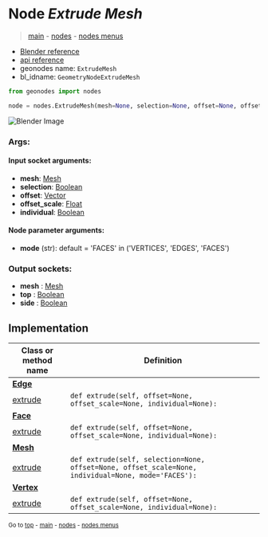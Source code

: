 # Node *Extrude Mesh*

> [main](../structure.md) - [nodes](nodes.md) - [nodes menus](nodes_menus.md)

- [Blender reference](https://docs.blender.org/manual/en/latest/modeling/geometry_nodes/mesh/extrude_mesh.html)
- [api reference](https://docs.blender.org/api/current/bpy.types.GeometryNodeExtrudeMesh.html)
- geonodes name: `ExtrudeMesh`
- bl_idname: `GeometryNodeExtrudeMesh`

```python
from geonodes import nodes

node = nodes.ExtrudeMesh(mesh=None, selection=None, offset=None, offset_scale=None, individual=None, mode='FACES')
```

![Blender Image](https://docs.blender.org/manual/en/latest/_images/node-types_GeometryNodeExtrudeMesh.webp)

### Args:

#### Input socket arguments:

- **mesh**: [Mesh](Mesh.md)
- **selection**: [Boolean](Boolean.md)
- **offset**: [Vector](Vector.md)
- **offset_scale**: [Float](Float.md)
- **individual**: [Boolean](Boolean.md)

#### Node parameter arguments:

- **mode** (str): default = 'FACES' in ('VERTICES', 'EDGES', 'FACES')

### Output sockets:

- **mesh** : [Mesh](Mesh.md)
- **top** : [Boolean](Boolean.md)
- **side** : [Boolean](Boolean.md)

## Implementation

| Class or method name | Definition |
|----------------------|------------|
| **[Edge](Edge.md)** |
| [extrude](Edge.md#extrude) | `def extrude(self, offset=None, offset_scale=None, individual=None):` |
| **[Face](Face.md)** |
| [extrude](Face.md#extrude) | `def extrude(self, offset=None, offset_scale=None, individual=None):` |
| **[Mesh](Mesh.md)** |
| [extrude](Mesh.md#extrude) | `def extrude(self, selection=None, offset=None, offset_scale=None, individual=None, mode='FACES'):` |
| **[Vertex](Vertex.md)** |
| [extrude](Vertex.md#extrude) | `def extrude(self, offset=None, offset_scale=None, individual=None):` |

<sub>Go to [top](#node-Extrude-Mesh) - [main](../structure.md) - [nodes](nodes.md) - [nodes menus](nodes_menus.md)</sub>

